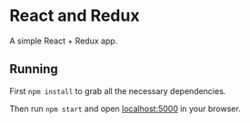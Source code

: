 # React and Redux

A simple React + Redux app.

## Running

First `npm install` to grab all the necessary dependencies.

Then run `npm start` and open <localhost:5000> in your browser.
